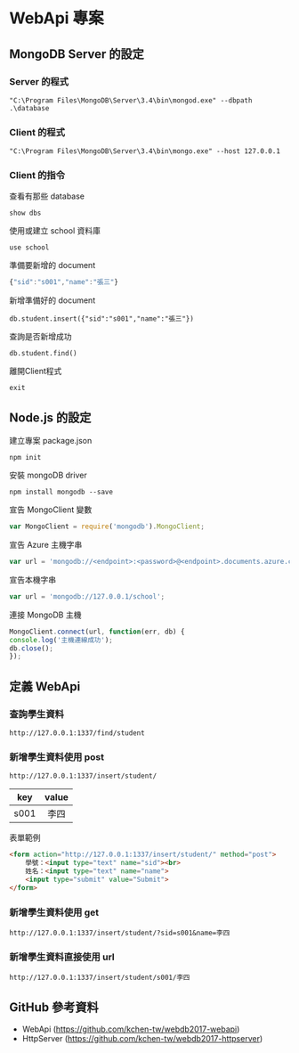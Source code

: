 # WebApi 專案

## MongoDB Server 的設定

### Server 的程式

```
"C:\Program Files\MongoDB\Server\3.4\bin\mongod.exe" --dbpath .\database
```

### Client 的程式

```
"C:\Program Files\MongoDB\Server\3.4\bin\mongo.exe" --host 127.0.0.1
```

### Client 的指令

查看有那些 database
```
show dbs
```

使用或建立 school 資料庫
```
use school
```

準備要新增的 document
```js
{"sid":"s001","name":"張三"}
```

新增準備好的 document
```
db.student.insert({"sid":"s001","name":"張三"})
```

查詢是否新增成功
```
db.student.find()
```

離開Client程式
```
exit
```

## Node.js 的設定

建立專案 package.json
```
npm init
```

安裝 mongoDB driver
```
npm install mongodb --save
```

宣告 MongoClient 變數

```js
var MongoClient = require('mongodb').MongoClient;
```

宣告 Azure 主機字串

```js
var url = 'mongodb://<endpoint>:<password>@<endpoint>.documents.azure.com:10250/?ssl=true';
```

宣告本機字串
```js
var url = 'mongodb://127.0.0.1/school';
```

連接 MongoDB 主機
```js
MongoClient.connect(url, function(err, db) {
console.log('主機連線成功');
db.close();
});
```
## 定義 WebApi

### 查詢學生資料
```
http://127.0.0.1:1337/find/student
```

### 新增學生資料使用 post
```
http://127.0.0.1:1337/insert/student/
```

key | value
:--:|:-----:
s001| 李四

表單範例
```html
<form action="http://127.0.0.1:1337/insert/student/" method="post">
    學號：<input type="text" name="sid"><br>
    姓名：<input type="text" name="name">
    <input type="submit" value="Submit">
</form>
```

### 新增學生資料使用 get

```
http://127.0.0.1:1337/insert/student/?sid=s001&name=李四
```

### 新增學生資料直接使用 url

```
http://127.0.0.1:1337/insert/student/s001/李四
```


## GitHub 參考資料

* WebApi (https://github.com/kchen-tw/webdb2017-webapi)
* HttpServer (https://github.com/kchen-tw/webdb2017-httpserver)